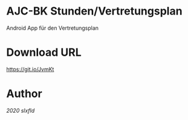 # AJC-BK Stunden/Vertretungsplan
Android App für den Vertretungsplan

# Download URL
https://git.io/JvmKt

# Author
*2020 slxfld*
